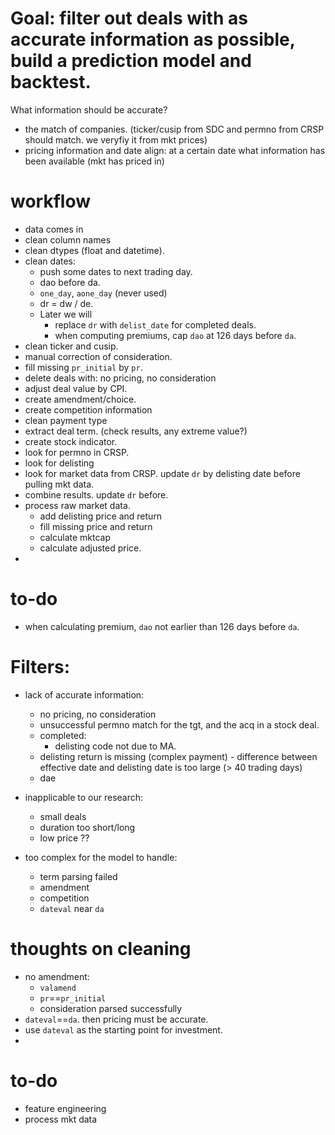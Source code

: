 # Goal: filter out deals with as accurate information  as possible, build a prediction model and backtest.

What information should be accurate?

- the match of companies. (ticker/cusip from SDC and permno from CRSP should match. we veryfiy it from mkt prices)
- pricing information and date align: at a certain date what information has been available (mkt has priced in)



# workflow
- data comes in
- clean column names
- clean dtypes (float and datetime).
- clean dates:
  - push some dates to next trading day. 
  - dao before da. 
  - `one_day`, `aone_day` (never used)
  - dr = dw / de.
  - Later we will
    - replace `dr` with `delist_date` for completed deals.
    - when computing premiums, cap `dao` at 126 days before `da`.
- clean ticker and cusip.
- manual correction of consideration.
- fill missing `pr_initial` by `pr`.
- delete deals with: no pricing, no consideration
- adjust deal value by CPI.
- create amendment/choice.
- create competition information
- clean payment type
- extract deal term. (check results, any extreme value?)
- create stock indicator.
- look for permno in CRSP.
- look for delisting
- look for market data from CRSP. update `dr` by delisting date before pulling mkt data.
- combine results. update `dr` before.
- process raw market data.
  - add delisting price and return
  - fill missing price and return
  - calculate mktcap
  - calculate adjusted price.
- 

# to-do
- when calculating premium, `dao` not earlier than 126 days before `da`.

# Filters:
  
  
- lack of accurate information:
    - no pricing, no consideration
    - unsuccessful permno match for the tgt, and the acq in a stock deal. 
    - completed:
      - delisting code not due to MA.
    -  delisting return is missing (complex payment)
      - difference between effective date and delisting date is too large (> 40 trading days)
    - dae

- inapplicable to our research:
    - small deals
    - duration too short/long
    - low price ??
  
- too complex for the model to handle:
    - term parsing failed
    -  amendment
    -  competition
    - `dateval` near `da`

# thoughts on cleaning

- no amendment:
  - `valamend`
  - `pr`==`pr_initial`
  - consideration parsed successfully
- `dateval`==`da`. then pricing must be accurate.
- use `dateval` as the starting point for investment.
- 

# to-do
- feature engineering
- process mkt data
